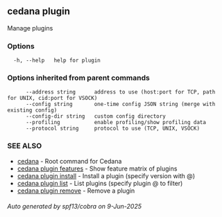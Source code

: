 ## cedana plugin

Manage plugins

### Options

```
  -h, --help   help for plugin
```

### Options inherited from parent commands

```
      --address string      address to use (host:port for TCP, path for UNIX, cid:port for VSOCK)
      --config string       one-time config JSON string (merge with existing config)
      --config-dir string   custom config directory
      --profiling           enable profiling/show profiling data
      --protocol string     protocol to use (TCP, UNIX, VSOCK)
```

### SEE ALSO

* [cedana](cedana.md)	 - Root command for Cedana
* [cedana plugin features](cedana_plugin_features.md)	 - Show feature matrix of plugins
* [cedana plugin install](cedana_plugin_install.md)	 - Install a plugin (specify version with <plugin>@<version>)
* [cedana plugin list](cedana_plugin_list.md)	 - List plugins (specify plugin <name>@<version> to filter)
* [cedana plugin remove](cedana_plugin_remove.md)	 - Remove a plugin

###### Auto generated by spf13/cobra on 9-Jun-2025
